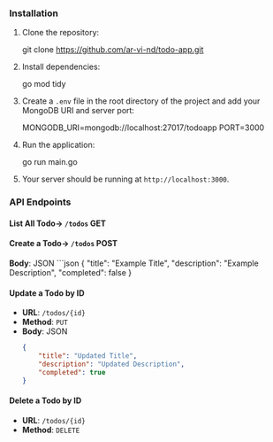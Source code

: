 ### Installation

1. Clone the repository:

    git clone https://github.com/ar-vi-nd/todo-app.git

2. Install dependencies:

    go mod tidy


3. Create a `.env` file in the root directory of the project and add your MongoDB URI and server port:

    MONGODB_URI=mongodb://localhost:27017/todoapp
    PORT=3000


4. Run the application:

    go run main.go


5. Your server should be running at `http://localhost:3000`.



### API Endpoints

#### List All Todo-> `/todos`   GET

#### Create a Todo-> `/todos`   POST  
 **Body**: JSON
    ```json
    {
        "title": "Example Title",
        "description": "Example Description",
        "completed": false
    }

#### Update a Todo by ID
- **URL**: `/todos/{id}`
- **Method**: `PUT`
- **Body**: JSON
    ```json
    {
        "title": "Updated Title",
        "description": "Updated Description",
        "completed": true
    }
    ```

#### Delete a Todo by ID
- **URL**: `/todos/{id}`
- **Method**: `DELETE`
